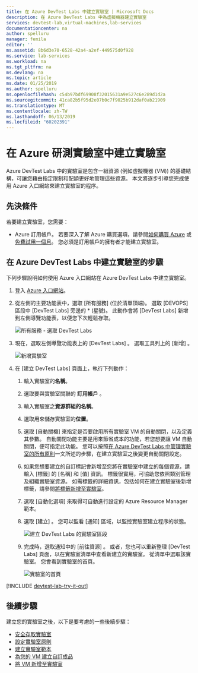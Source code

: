 ```yaml
---
title: 在 Azure DevTest Labs 中建立實驗室 | Microsoft Docs
description: 在 Azure DevTest Labs 中為虛擬機器建立實驗室
services: devtest-lab,virtual-machines,lab-services
documentationcenter: na
author: spelluru
manager: femila
editor: ''
ms.assetid: 8b6d3e70-6528-42a4-a2ef-449575d0f928
ms.service: lab-services
ms.workload: na
ms.tgt_pltfrm: na
ms.devlang: na
ms.topic: article
ms.date: 01/25/2019
ms.author: spelluru
ms.openlocfilehash: c54b97bdf69908f32015631a9e527c6e289d1d2a
ms.sourcegitcommit: 41ca82b5f95d2e07b0c7f9025b912daf0ab21909
ms.translationtype: MT
ms.contentlocale: zh-TW
ms.lasthandoff: 06/13/2019
ms.locfileid: "60202391"
---
```

# <a name="create-a-lab-in-azure-devtest-labs"></a>在 Azure 研測實驗室中建立實驗室
Azure DevTest Labs 中的實驗室是包含一組資源 (例如虛擬機器 (VM)) 的基礎結構，可讓您藉由指定限制和配額更好地管理這些資源。 本文將逐步引導您完成使用 Azure 入口網站來建立實驗室的程序。

## <a name="prerequisites"></a>先決條件
若要建立實驗室，您需要：

* Azure 訂用帳戶。 若要深入了解 Azure 購買選項，請參閱[如何購買 Azure](https://azure.microsoft.com/pricing/purchase-options/) 或[免費試用一個月](https://azure.microsoft.com/pricing/free-trial/)。 您必須是訂用帳戶的擁有者才能建立實驗室。

## <a name="steps-to-create-a-lab-in-azure-devtest-labs"></a>在 Azure DevTest Labs 中建立實驗室的步驟
下列步驟說明如何使用 Azure 入口網站在 Azure DevTest Labs 中建立實驗室。 

1. 登入 [Azure 入口網站](https://go.microsoft.com/fwlink/p/?LinkID=525040)。
1. 從左側的主要功能表中，選取 [所有服務]  \(位於清單頂端)。 選取 [DEVOPS]  區段中 [DevTest Labs]  旁邊的 * (星號)。 此動作會將 [DevTest Labs]  新增到左側導覽功能表，以便您下次輕鬆存取。 

    ![所有服務 - 選取 DevTest Labs](./media/devtest-lab-create-lab/all-services-select.png)
2. 現在，選取左側導覽功能表上的 [DevTest Labs]  。 選取工具列上的 [新增]  。 
   
    ![新增實驗室](./media/devtest-lab-create-lab/add-lab-button.png)
1. 在 [建立 DevTest Labs]  頁面上，執行下列動作： 
    1. 輸入實驗室的**名稱**。
    2. 選取要與實驗室關聯的 **訂用帳戶** 。
    3. 輸入實驗室之**資源群組的名稱**。 
    4. 選取用來儲存實驗室的**位置**。
    4. 選取 [自動關機]  來指定是否要啟用所有實驗室 VM 的自動關閉，以及定義其參數。 自動關閉功能主要是用來節省成本的功能，若您想要讓 VM 自動關閉，便可指定此功能。 您可以按照[在 Azure DevTest Labs 中管理實驗室的所有原則](./devtest-lab-set-lab-policy.md#set-auto-shutdown)一文所述的步驟，在建立實驗室之後變更自動關閉設定。
    1. 如果您想要建立的自訂標記會新增至您將在實驗室中建立的每個資源，請輸入 [標籤]  的 [名稱]  和 [值]  資訊。 標籤很實用，可協助您依照類別管理及組織實驗室資源。 如需標籤的詳細資訊，包括如何在建立實驗室後新增標籤，請參閱[將標籤新增至實驗室](devtest-lab-add-tag.md)。
    6. 選取 [自動化選項]  來取得可自動進行設定的 Azure Resource Manager 範本。 
    7. 選取 [建立]  。 您可以監看 [通知]  區域，以監控實驗室建立程序的狀態。 
    
        ![建立 DevTest Labs 的實驗室區段](./media/devtest-lab-create-lab/create-devtestlab-blade.png)
    8. 完成時，選取通知中的 [前往資源]  。 或者，您也可以重新整理 [DevTest Labs]  頁面，以在實驗室清單中查看新建立的實驗室。  從清單中選取該實驗室。 您會看到實驗室的首頁。 

        ![實驗室的首頁](./media/devtest-lab-create-lab/lab-home-page.png)

[!INCLUDE [devtest-lab-try-it-out](../../includes/devtest-lab-try-it-out.md)]

## <a name="next-steps"></a>後續步驟
建立您的實驗室之後，以下是要考慮的一些後續步驟：

* [安全存取實驗室](devtest-lab-add-devtest-user.md)
* [設定實驗室原則](devtest-lab-set-lab-policy.md)
* [建立實驗室範本](devtest-lab-create-template.md)
* [為您的 VM 建立自訂成品](devtest-lab-artifact-author.md)
* [將 VM 新增至實驗室](devtest-lab-add-vm.md)


